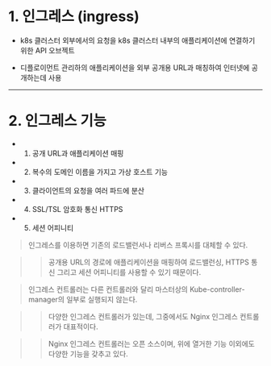 
# 1. 인그레스 (ingress)

+ k8s 클러스터 외부에서의 요청을 k8s 클러스터 내부의 애플리케이션에 연결하기 위한 API 오브젝트

+ 디플로이먼트 관리하의 애플리케이션을 외부 공개용 URL과 매칭하여 인터넷에 공개하는데 사용

----

# 2. 인그레스 기능 

+ 1) 공개 URL과 애플리케이션 매핑

+ 2) 복수의 도메인 이름을 가지고 가상 호스트 기능

+ 3) 클라이언트의 요청을 여러 파드에 분산

+ 4) SSL/TSL 암호화 통신 HTTPS

+ 5) 세션 어피니티


> 인그레스를 이용하면 기존의 로드밸런서나 리버스 프록시를 대체할 수 있다.

>   > 공개용 URL의 경로에 애플리케이션을 매핑하여 로드밸런싱, HTTPS 통신 그리고 세션 어피니티를 사용할 수 있기 때문이다.

> 인그레스 컨트롤러는 다른 컨트롤러와 달리 마스터상의 Kube-controller-manager의 일부로 실행되지 않는다.

>   > 다양한 인그레스 컨트롤러가 있는데, 그중에서도 Nginx 인그레스 컨트롤러가 대표적이다.

>   > Nginx 인그레스 컨트롤러는 오픈 소스이며, 위에 열거한 기능 이외에도 다양한 기능을 갖추고 있다.

